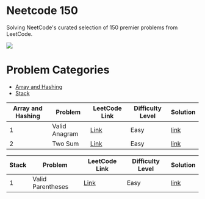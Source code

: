 # Neetcode 150

Solving NeetCode's curated selection of 150 premier problems from LeetCode.

![](https://mrsohan.netlify.app/static/media/work11.437abf0f45a36a5487d1.png)

# Problem Categories

- [Array and Hashing](https://github.com/SohanR/Neetcode-150/tree/main/Array%20%26%20Hashing)
- [Stack](https://github.com/SohanR/Neetcode-150/tree/main/Stack)

| Array and Hashing | Problem       | LeetCode Link                                              | Difficulty Level | Solution |
| ----------------- | ------------- | ---------------------------------------------------------- | ---------------- | -------- |
| 1                 | Valid Anagram | [Link](https://leetcode.com/problems/valid-anagram/)       | Easy             |   [link](https://github.com/SohanR/Neetcode-150/blob/main/Array%20%26%20Hashing/242.%20Valid%20Anagram.js)       |
| 2                 | Two Sum       | [Link](https://leetcode.com/problems/two-sum/description/) |      Easy        |[link](https://github.com/SohanR/Neetcode-150/blob/main/Array%20%26%20Hashing/1.%20Two%20Sum.js)          |

| Stack | Problem           | LeetCode Link                                                        | Difficulty Level | Solution |
| ----- | ----------------- | -------------------------------------------------------------------- | ---------------- | -------- |
| 1     | Valid Parentheses | [Link](https://leetcode.com/problems/valid-parentheses/description/) | Easy             |   [link](https://github.com/SohanR/Neetcode-150/blob/main/Stack/20.%20Valid%20Parentheses.js)       |
